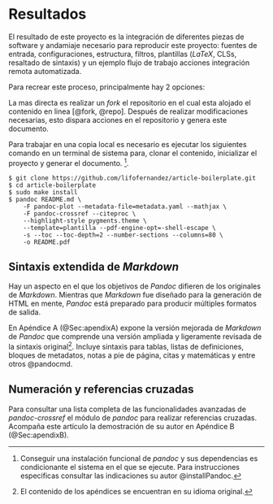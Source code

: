 
# Resultados

El resultado de este proyecto es la integración de diferentes piezas de
software y andamiaje necesario para reproducir este proyecto: fuentes de
entrada, configuraciones, estructura, filtros, plantillas (_LaTeX_, CLSs,
resaltado de sintaxis) y un ejemplo flujo de trabajo acciones integración
remota automatizada.

<!--
Notación matemática, gestión de referencias, citas y generación de gráficos.
Entre otras configuraciones generales involucradas en el proceso, la
profundidad la tabla de contenidos.  y archivo de entrada y de salida.
-->

Para recrear este proceso, principalmente hay 2 opciones:

La mas directa es realizar un _fork_ el repositorio en el cual esta alojado el
contenido en linea [@fork, @repo]. Después de realizar modificaciones necesarias,
esto dispara acciones en el repositorio y genera este documento.

Para trabajar en una copia local es necesario es ejecutar los siguientes
comando en un terminal de sistema para, clonar el contenido, inicializar el proyecto
y generar el documento.  [^1].

```console
$ git clone https://github.com/lifofernandez/article-boilerplate.git
$ cd article-boilerplate
$ sudo make install
$ pandoc README.md \
    -F pandoc-plot --metadata-file=metadata.yaml --mathjax \
    -F pandoc-crossref --citeproc \
    --highlight-style pygments.theme \
    --template=plantilla --pdf-engine-opt=-shell-escape \
    -s --toc --toc-depth=2 --number-sections --columns=80 \
    -o README.pdf
```

[^1]: Conseguir una instalación funcional de _pandoc_ y sus dependencias es
condicionante el sistema en el que se ejecute. Para instrucciones especificas
consultar las indicaciones su autor @installPandoc.

## Sintaxis extendida de _Markdown_

Hay un aspecto en el que los objetivos de _Pandoc_ difieren de los originales
de _Markdown_. Mientras que _Markdown_ fue diseñado para la generación de HTML en
mente, _Pandoc_ está preparado para producir múltiples formatos de salida.

En Apéndice A (@Sec:apendixA) expone la versión mejorada de _Markdown_ de
_Pandoc_ que comprende una versión ampliada y ligeramente revisada de la
sintaxis original[^2]. Incluye sintaxis para tablas, listas de definiciones,
bloques de metadatos, notas a pie de página, citas y matemáticas y entre otros
@pandocmd.

## Numeración y referencias cruzadas

Para consultar una lista completa de las funcionalidades avanzadas de
_pandoc-crossref_ el módulo de _pandoc_ para realizar referencias cruzadas.
Acompaña este artículo la demostración de su autor en Apéndice B
(@Sec:apendixB).

[^2]: El contenido de los apéndices se encuentran en su idioma original.



